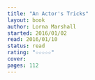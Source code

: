 ```yaml
---
title: "An Actor's Tricks"
layout: book
author: Lorna Marshall
started: 2016/01/02
read: 2016/01/10
status: read
rating: "☆☆☆☆☆"
cover: 
pages: 112
---
```


